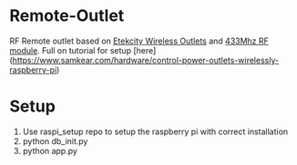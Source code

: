 # Remote-Outlet
RF Remote outlet based on [Etekcity Wireless Outlets](https://smile.amazon.com/Etekcity-Wireless-Electrical-Household-Appliances/dp/B00DQELHBS?ie=UTF8&keywords=power%20outlet%20rf&qid=1483998978&ref_=sr_1_1&sr=8-1) and [433Mhz RF module](https://smile.amazon.com/SMAKN-433Mhz-Transmitter-Receiver-Arduino/dp/B00M2CUALS/ref=pd_sbs_107_2?_encoding=UTF8&pd_rd_i=B00M2CUALS&pd_rd_r=R2FPYFDM5Q6123N14BFH&pd_rd_w=NQDSk&pd_rd_wg=ktDi6&psc=1&refRID=R2FPYFDM5Q6123N14BFH). Full on tutorial for setup [here] (https://www.samkear.com/hardware/control-power-outlets-wirelessly-raspberry-pi)

# Setup
1. Use raspi_setup repo to setup the raspberry pi with correct installation
2. python db_init.py
3. python app.py